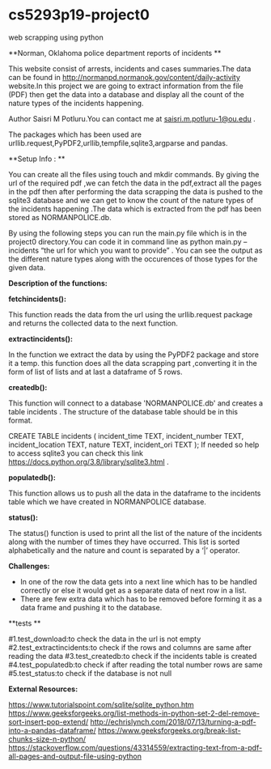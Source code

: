 # cs5293p19-project0
web scrapping using python


**Norman, Oklahoma police department reports of incidents **

This website consist of arrests, incidents and cases summaries.The data can be found in http://normanpd.normanok.gov/content/daily-activity website.In this project we are going to extract information from the file (PDF) then get the data into a database and display all the count of the nature types of the incidents happening.

Author Saisri M Potluru.You can contact me at saisri.m.potluru-1@ou.edu .


The packages which has been used are urllib.request,PyPDF2,urllib,tempfile,sqlite3,argparse and pandas.


**Setup Info : **

You can create all the files using touch and mkdir commands.
By giving the url of the required pdf ,we can fetch the data in the pdf,extract all the pages in the pdf then after performing the data scrapping the data is pushed to the sqlite3 database and we can get to know the count of the nature types of the incidents happening .The data which is extracted from the pdf has been stored as NORMANPOLICE.db. 

By using the following steps you can run the main.py file which is in the project0 directory.You can code it in command line as python main.py –incidents “the url for which you want to provide” . You can see the output as the different nature types along with the occurences of those types for the given data.


**Description of the functions:**

**fetchincidents():**

This function reads the data from the url using the urllib.request package and returns the collected data to the next function.


**extractincidents():**

In the function we extract the data by using the PyPDF2 package and store it a temp. this function does all the data scrapping part ,converting it in the form of list of lists and at last  a dataframe of  5 rows.


**createdb():**

This function will connect to a database 'NORMANPOLICE.db' and creates a table incidents .
The structure of the database table should be in this format.

CREATE TABLE incidents (
incident_time TEXT,
incident_number TEXT,
incident_location TEXT,
nature TEXT,
incident_ori TEXT
);
If needed so help to access sqlite3 you can check this link https://docs.python.org/3.8/library/sqlite3.html .

**populatedb():**

This function allows us to push all the data in the dataframe to the incidents table which we have created in NORMANPOLICE database.

**status():**

The status() function is used to print all the list of the nature of the incidents along with the number of times they have occurred. This list is sorted alphabetically and the nature and count is separated by a ‘|’ operator.


**Challenges:**

-	In one of the row the data gets into a next line which has to be handled correctly or else it would get as a separate data of next row in a list.
-	There are few extra data which has to be removed before forming it as a data frame and pushing it to the database.

**tests **

#1.test_download:to check the data in the url is not empty
#2.test_extractincidents:to check if the rows and columns are same after reading the data
#3.test_createdb:to check if the incidents table is created 
#4.test_populatedb:to check if after reading the total number rows are same 
#5.test_status:to check if the database is not null

**External Resources:**

https://www.tutorialspoint.com/sqlite/sqlite_python.htm https://www.geeksforgeeks.org/list-methods-in-python-set-2-del-remove-sort-insert-pop-extend/ http://echrislynch.com/2018/07/13/turning-a-pdf-into-a-pandas-dataframe/
https://www.geeksforgeeks.org/break-list-chunks-size-n-python/ 
https://stackoverflow.com/questions/43314559/extracting-text-from-a-pdf-all-pages-and-output-file-using-python 






